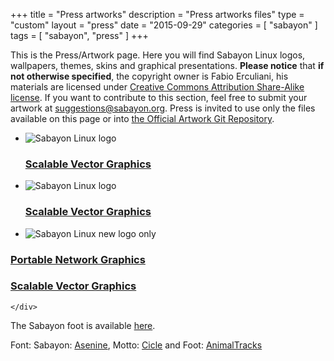 +++
title = "Press artworks"
description = "Press artworks files"
type = "custom"
layout = "press"
date = "2015-09-29"
categories = [ "sabayon" ]
tags = [
    "sabayon",
    "press"
]
+++

This is the Press/Artwork page. Here you will find Sabayon Linux logos,
wallpapers, themes, skins and graphical presentations. **Please notice** that
**if not otherwise specified**, the copyright owner is Fabio Erculiani, his
materials are licensed under
[Creative Commons Attribution Share-Alike license](http://creativecommons.org/licenses/by-sa/2.5/ "http://creativecommons.org/licenses/by-sa/2.5/").
If you want to contribute to this section, feel free to submit your artwork at
[suggestions@sabayon.org](mailto:suggestions@sabayon.org). Press is invited to
use only the files available on this page or into [the Official Artwork Git Repository](https://github.com/Sabayon/artwork/).

* ![Sabayon Linux logo](https://static.sabayon.org/logo/sabayonlogo1.png)
    ### [Scalable Vector Graphics](https://static.sabayon.org/logo/sabayonlogo1.svg)

* ![Sabayon Linux logo](https://static.sabayon.org/logo/sabayonlogo2.png)
    ### [Scalable Vector Graphics](https://static.sabayon.org/logo/sabayonlogo2.svg)

* ![Sabayon Linux new logo only](https://static.sabayon.org/logo/sabayon_5.4_logo.png)
    <div>
### [Portable Network Graphics](https://static.sabayon.org/logo/sabayon_5.4_logo.png)
### [Scalable Vector Graphics](https://static.sabayon.org/logo/sabayon_5.4_logo.svg)
    </div>

The Sabayon foot is available [here](https://static.sabayon.org/logo/sabayon_5.4_foot.svg).

Font: Sabayon: [Asenine](http://www.dafont.com/asenine.font), Motto: [Cicle](http://www.dafont.com/cicle.font) and Foot: [AnimalTracks](http://creamundo.com/index.php?lang=en&letra=a&fuente=AnimalTracks+TTF "Animal Tracks Font Link")
